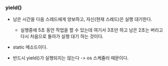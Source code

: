 
### yield()
- 남은 시간을 다음 스레드에게 양보하고, 자신(현재 스레드)은 실행 대기한다.
	- 실행중에 5초 동안 작업을 할 수 있는데 여기서 3초만 하고 남은 2초는 버리고 다시 처음으로 돌아가 실행 대기 하는 것이다.

- static 메소드이다.
- 반드시 yield()가 실행되지는 않는다 -> os 스케쥴러 때문이다.